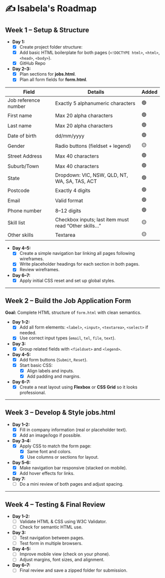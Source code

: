 # ✍️ Isabela's Roadmap

## **Week 1 – Setup & Structure**

- **Day 1:**
	- [x] Create project folder structure:
	- [x] Add basic HTML boilerplate for both pages (`<!DOCTYPE html>`, `<html>`, `<head>`, `<body>`).
	- [x] GitHub Repo
- **Day 2–3:**
    - [x] Plan sections for **jobs.html**.
    - [x] Plan all form fields for **form.html**.

| Field                | Details                                              | Added |
| -------------------- | ---------------------------------------------------- | ----- |
| Job reference number | Exactly 5 alphanumeric characters                    | 🟢    |
| First name           | Max 20 alpha characters                              | 🟢    |
| Last name            | Max 20 alpha characters                              | 🟢    |
| Date of birth        | dd/mm/yyyy                                           | 🟢    |
| Gender               | Radio buttons (fieldset + legend)                    | 🟡    |
| Street Address       | Max 40 characters                                    | 🟢    |
| Suburb/Town          | Max 40 characters                                    | 🟢    |
| State                | Dropdown: VIC, NSW, QLD, NT, WA, SA, TAS, ACT        | 🟢    |
| Postcode             | Exactly 4 digits                                     | 🟢    |
| Email                | Valid format                                         | 🟢    |
| Phone number         | 8–12 digits                                          | 🟢    |
| Skill list           | Checkbox inputs; last item must read “Other skills…” | 🟡    |
| Other skills         | Textarea                                             | 🟡    |

- **Day 4–5:**
    - [x] Create a simple navigation bar linking all pages following wireframes.
    - [x] Write placeholder headings for each section in both pages.
    - [x] Review wireframes. 
- **Day 6–7:**
    - [x] Apply initial CSS reset and set up global styles.

--- 
## **Week 2 – Build the Job Application Form**

**Goal:** Complete HTML structure of `form.html` with clean semantics.

- **Day 1–2:**
    - [x] Add all form elements: `<label>`, `<input>`, `<textarea>`, `<select>` if needed.
    - [x] Use correct input types (`email`, `tel`, `file`, `text`).
- **Day 3:**
    - [x] Group related fields with `<fieldset>` and `<legend>`.
- **Day 4–5:**
    - [x] Add form buttons (`Submit`, `Reset`).
    - [x] Start basic CSS:
        - [x] Align labels and inputs.
        - [x] Add padding and margins.
- **Day 6–7:**
    - [x]  Create a neat layout using **Flexbox** or **CSS Grid** so it looks professional.

---
## **Week 3 – Develop & Style jobs.html**


- **Day 1–2:**
    - [x] Fill in company information (real or placeholder text).
    - [x] Add an image/logo if possible.
- **Day 3–4:**
    - [x] Apply CSS to match the form page:
        - [x] Same font and colors.
        - [x] Use columns or sections for layout.
- **Day 5–6:**
    - [x]  Make navigation bar responsive (stacked on mobile).
    - [x]  Add hover effects for links.
- **Day 7:**
    - [ ] Do a mini review of both pages and adjust spacing.

---

## **Week 4 – Testing & Final Review**

- **Day 1–2:**
    - [ ]  Validate HTML & CSS using W3C Validator.
    - [ ] Check for semantic HTML use.
- **Day 3:**
    - [ ] Test navigation between pages.
    - [ ]  Test form in multiple browsers.
- **Day 4–5:**
    - [ ]  Improve mobile view (check on your phone).
    - [ ] Adjust margins, font sizes, and alignment.
- **Day 6–7:**
    - [ ]  Final review and save a zipped folder for submission.
